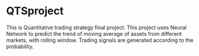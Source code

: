 # QTSproject
This is Quantitative trading strategy final project. This project uses Neural Network to predict the trend of moving average of assets from different markets, with rolling window. Trading signals are generated according to the probability.
